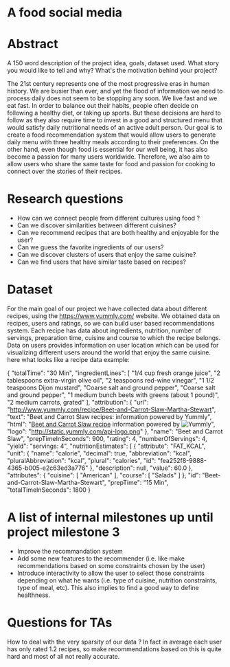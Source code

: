 # A food social media  

# Abstract
A 150 word description of the project idea, goals, dataset used. What story you would like to tell and why? What's the motivation behind your project?

The 21st century represents one of the most progressive eras in human history. We are busier than ever, and yet the flood of information we need to process daily does not seem to be stopping any soon. We live fast and we eat fast. In order to balance out their habits, people often decide on following a healthy diet, or taking up sports. But these decisions are hard to follow as they also require time to invest in a good and structured menu that would satisfy daily nutritional needs of an active adult person. Our goal is to create a food recommendation system that would allow users to generate daily menu with three healthy meals according to their preferences. On the other hand, even though food is essential for our well being, it has also become a passion for many users worldwide. Therefore, we also aim to allow users who share the same taste for food and passion for cooking to connect over the stories of their recipes.

# Research questions
- How can we connect people from different cultures using food ? 
- Can we discover similarities between different cuisines?
- Can we recommend recipes that are both healthy and enjoyable for the user?
- Can we guess the favorite ingredients of our users?
- Can we discover clusters of users that enjoy the same cuisine?
- Can we find users that have similar taste based on recipes?

# Dataset
For the main goal of our project we have collected data about different recipes, using the https://www.yummly.com/ website. We obtained data on recipes, users and ratings, so we can build user based recommendations system. Each recipe has data about ingredients, nutrition, number of servings, preparation time, cuisine and course to which the recipe belongs. Data on users provides information on user location which can be used for visualizing different users around the world that enjoy the same cuisine. here what looks like a recipe data example:

{
  "totalTime": "30 Min",
  "ingredientLines": [
    "1/4 cup fresh orange juice",
    "2 tablespoons extra-virgin olive oil",
    "2 teaspoons red-wine vinegar",
    "1 1/2 teaspoons Dijon mustard",
    "Coarse salt and ground pepper",
    "Coarse salt and ground pepper",
    "1 medium bunch beets with greens (about 1 pound)",
    "2 medium carrots, grated"
  ],
  "attribution": {
    "url": "http://www.yummly.com/recipe/Beet-and-Carrot-Slaw-Martha-Stewart",
    "text": "Beet and Carrot Slaw recipes: information powered by Yummly",
    "html": "<a href='http://www.yummly.com/recipe/Beet-and-Carrot-Slaw-Martha-Stewart'>Beet and Carrot Slaw recipe</a> information powered by <img alt='Yummly' src='http://static.yummly.com/api-logo.png'/>",
    "logo": "http://static.yummly.com/api-logo.png"
  },
  "name": "Beet and Carrot Slaw",
  "prepTimeInSeconds": 900,
  "rating": 4,
  "numberOfServings": 4,
  "yield": "servings: 4",
  "nutritionEstimates": [
    {
      "attribute": "FAT_KCAL",
      "unit": {
        "name": "calorie",
        "decimal": true,
        "abbreviation": "kcal",
        "pluralAbbreviation": "kcal",
        "plural": "calories",
        "id": "fea252f8-9888-4365-b005-e2c63ed3a776"
      },
      "description": null,
      "value": 60.0
    },
    "attributes": {
    "cuisine": [
      "American"
    ],
    "course": [
      "Salads"
    ]
  },
  "id": "Beet-and-Carrot-Slaw-Martha-Stewart",
  "prepTime": "15 Min",
  "totalTimeInSeconds": 1800
}

# A list of internal milestones up until project milestone 3
- Improve the recommandation system 
- Add some new features to the recommender (i.e. like make recommendations based on some constraints chosen by the user)
- Introduce interactivity to allow the user to select those constraints depending on what he wants (i.e. type of cuisine, nutrition constraints, type of meal, etc). This also implies to find a good way to define healthness.

# Questions for TAs
How to deal with the very sparsity of our data ?
In fact in average each user has only rated 1.2 recipes, so make recommendations based on this is quite hard and most of all not really accurate. 


